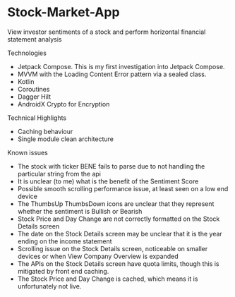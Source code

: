 # Stock-Market-App
View investor sentiments of a stock and perform horizontal financial statement analysis

Technologies
- Jetpack Compose. This is my first investigation into Jetpack Compose.
- MVVM with the Loading Content Error pattern via a sealed class.
- Kotlin
- Coroutines
- Dagger Hilt
- AndroidX Crypto for Encryption

Technical Highlights
- Caching behaviour
- Single module clean architecture

Known issues
- The stock with ticker BENE fails to parse due to not handling the particular string from the api
- It is unclear (to me) what is the benefit of the Sentiment Score
- Possible smooth scrolling performance issue, at least seen on a low end device
- The ThumbsUp ThumbsDown icons are unclear that they represent whether the sentiment is Bullish or Bearish
- Stock Price and Day Change are not correctly formatted on the Stock Details screen
- The date on the Stock Details screen may be unclear that it is the year ending on the income statement
- Scrolling issue on the Stock Details screen, noticeable on smaller devices or when View Company Overview is expanded
- The APIs on the Stock Details screen have quota limits, though this is mitigated by front end caching.
- The Stock Price and Day Change is cached, which means it is unfortunately not live.
